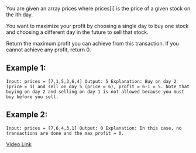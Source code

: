 You are given an array prices where prices[i] is the price of a given stock on the ith day.

You want to maximize your profit by choosing a single day to buy one stock and choosing a different day in the future to sell that stock.

Return the maximum profit you can achieve from this transaction. If you cannot achieve any profit, return 0.

 

## Example 1:
``
Input: prices = [7,1,5,3,6,4]
Output: 5
Explanation: Buy on day 2 (price = 1) and sell on day 5 (price = 6), profit = 6-1 = 5.
Note that buying on day 2 and selling on day 1 is not allowed because you must buy before you sell.
``

## Example 2:
``
Input: prices = [7,6,4,3,1]
Output: 0
Explanation: In this case, no transactions are done and the max profit = 0.
``

[Video Link](https://www.youtube.com/watch?v=1pkOgXD63yU&list=PLot-Xpze53ldVwtstag2TL4HQhAnC8ATf&index=2)